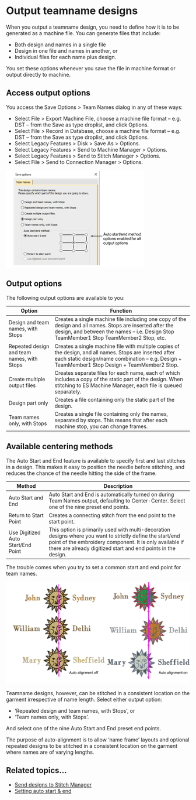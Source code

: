 # Output teamname designs

When you output a teamname design, you need to define how it is to be generated as a machine file. You can generate files that include:

- Both design and names in a single file
- Design in one file and names in another, or
- Individual files for each name plus design.

You set these options whenever you save the file in machine format or output directly to machine.

## Access output options

You access the Save Options > Team Names dialog in any of these ways:

- Select File > Export Machine File, choose a machine file format – e.g. DST – from the Save as type droplist, and click Options.
- Select File > Record in Database, choose a machine file format – e.g. DST – from the Save as type droplist, and click Options.
- Select Legacy Features > Disk > Save As > Options.
- Select Legacy Features > Send to Machine Manager > Options.
- Select Legacy Features > Send to Stitch Manager > Options.
- Select File > Send to Connection Manager > Options.

![lettering_names00089.png](assets/lettering_names00089.png)

## Output options

The following output options are available to you:

| Option                                     | Function                                                                                                                                                                                                  |
| ------------------------------------------ | --------------------------------------------------------------------------------------------------------------------------------------------------------------------------------------------------------- |
| Design and team names, with Stops          | Creates a single machine file including one copy of the design and all names. Stops are inserted after the design, and between the names – i.e. Design Stop TeamMember1 Stop TeamMember2 Stop, etc.       |
| Repeated design and team names, with Stops | Creates a single machine file with multiple copies of the design, and all names. Stops are inserted after each static design/name combination – e.g. Design + TeamMember1 Stop Design + TeamMember2 Stop. |
| Create multiple output files               | Creates separate files for each name, each of which includes a copy of the static part of the design. When stitching to ES Machine Manager, each file is queued separately.                               |
| Design part only                           | Creates a file containing only the static part of the design.                                                                                                                                             |
| Team names only, with Stops                | Creates a single file containing only the names, separated by stops. This means that after each machine stop, you can change frames.                                                                      |

## Available centering methods

The Auto Start and End feature is available to specify first and last stitches in a design. This makes it easy to position the needle before stitching, and reduces the chance of the needle hitting the side of the frame.

| Method                             | Description                                                                                                                                                                                                                            |
| ---------------------------------- | -------------------------------------------------------------------------------------------------------------------------------------------------------------------------------------------------------------------------------------- |
| Auto Start and End                 | Auto Start and End is automatically turned on during Team Names output, defaulting to Center-Center. Select one of the nine preset end points.                                                                                         |
| Return to Start Point              | Creates a connecting stitch from the end point to the start point.                                                                                                                                                                     |
| Use Digitized Auto Start/End Point | This option is primarily used with multi-decoration designs where you want to strictly define the start/end point of the embroidery component. It is only available if there are already digitized start and end points in the design. |

The trouble comes when you try to set a common start and end point for team names.

![lettering_names00092.png](assets/lettering_names00092.png)

Teamname designs, however, can be stitched in a consistent location on the garment irrespective of name length. Select either output option:

- ‘Repeated design and team names, with Stops’, or
- ‘Team names only, with Stops’.

And select one of the nine Auto Start and End preset end points.

The purpose of auto-alignment is to allow ‘name frame’ layouts and optional repeated designs to be stitched in a consistent location on the garment where names are of varying lengths.

## Related topics...

- [Send designs to Stitch Manager](../../Production/output/Send_designs_to_Stitch_Manager)
- [Setting auto start & end](../../Production/hoops/Setting_auto_start_end)
